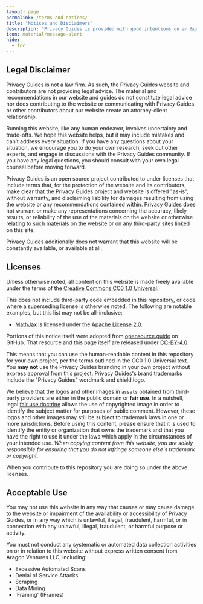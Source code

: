 ```yaml
---
layout: page
permalink: /terms-and-notices/
title: "Notices and Disclaimers"
description: "Privacy Guides is provided with good intentions on an &quot;as-is&quot; basis, without warranty, and disclaiming liability for damages."
icon: material/message-alert
hide:
  - toc
---
```


## Legal Disclaimer

Privacy Guides is not a law firm. As such, the Privacy Guides website and contributors are not providing legal advice. The material and recommendations in our website and guides do not constitute legal advice nor does contributing to the website or communicating with Privacy Guides or other contributors about our website create an attorney-client relationship.

Running this website, like any human endeavor, involves uncertainty and trade-offs. We hope this website helps, but it may include mistakes and can’t address every situation. If you have any questions about your situation, we encourage you to do your own research, seek out other experts, and engage in discussions with the Privacy Guides community. If you have any legal questions, you should consult with your own legal counsel before moving forward.

Privacy Guides is an open source project contributed to under licenses that include terms that, for the protection of the website and its contributors, make clear that the Privacy Guides project and website is offered "as-is", without warranty, and disclaiming liability for damages resulting from using the website or any recommendations contained within. Privacy Guides does not warrant or make any representations concerning the accuracy, likely results, or reliability of the use of the materials on the website or otherwise relating to such materials on the website or on any third-party sites linked on this site.

Privacy Guides additionally does not warrant that this website will be constantly available, or available at all.

## Licenses

Unless otherwise noted, all content on this website is made freely available under the terms of the [Creative Commons CC0 1.0 Universal](https://github.com/privacyguides/privacyguides.org/blob/main/LICENSE).

This does not include third-party code embedded in this repository, or code where a superseding license is otherwise noted. The following are notable examples, but this list may not be all-inclusive:

* [MathJax](https://github.com/privacyguides/privacyguides.org/blob/main/docs/javascripts/mathjax.js) is licensed under the [Apache License 2.0](https://github.com/privacyguides/privacyguides.org/blob/main/docs/javascripts/LICENSE.mathjax.txt).

Portions of this notice itself were adopted from [opensource.guide](https://github.com/github/opensource.guide/blob/master/notices.md) on GitHub. That resource and this page itself are released under [CC-BY-4.0](https://github.com/github/opensource.guide/blob/master/LICENSE).

This means that you can use the human-readable content in this repository for your own project, per the terms outlined in the CC0 1.0 Universal text. You **may not** use the Privacy Guides branding in your own project without express approval from this project. Privacy Guides's brand trademarks include the "Privacy Guides" wordmark and shield logo.

We believe that the logos and other images in `assets` obtained from third-party providers are either in the public domain or **fair use**. In a nutshell, legal [fair use doctrine](https://en.wikipedia.org/wiki/Fair_use) allows the use of copyrighted image in order to identify the subject matter for purposes of public comment. However, these logos and other images may still be subject to trademark laws in one or more jurisdictions. Before using this content, please ensure that it is used to identify the entity or organization that owns the trademark and that you have the right to use it under the laws which apply in the circumstances of your intended use. *When copying content from this website, you are solely responsible for ensuring that you do not infringe someone else's trademark or copyright.*

When you contribute to this repository you are doing so under the above licenses.

## Acceptable Use

You may not use this website in any way that causes or may cause damage to the website or impairment of the availability or accessibility of Privacy Guides, or in any way which is unlawful, illegal, fraudulent, harmful, or in connection with any unlawful, illegal, fraudulent, or harmful purpose or activity.

You must not conduct any systematic or automated data collection activities on or in relation to this website without express written consent from Aragon Ventures LLC, including:

* Excessive Automated Scans
* Denial of Service Attacks
* Scraping
* Data Mining
* 'Framing' (IFrames)
